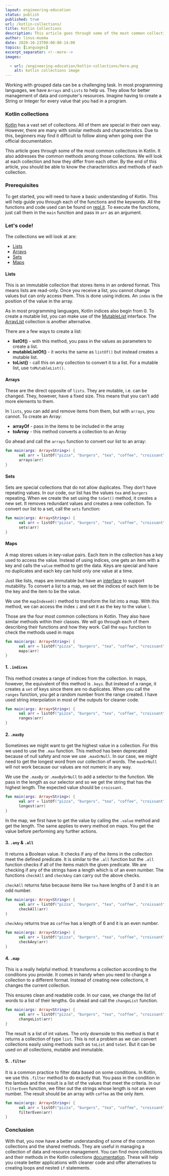 ```yaml
---
layout: engineering-education
status: publish
published: true
url: /kotlin-collections/
title: Kotlin Collections
description: This article goes through some of the most common collections in Kotlin and addresses the common methods among those collections.
author: linus-muema
date: 2020-10-23T00:00:00-14:00
topics: [Languages]
excerpt_separator: <!--more-->
images:

  - url: /engineering-education/kotlin-collections/hero.png
    alt: kotlin collections image
---
```

Working with grouped data can be a challenging task. In most programming languages, we have `Arrays` and `Lists` to help us. They allow for better management of data and computer's resources. Imagine having to create a String or Integer for every value that you had in a program.
<!--more-->
### Kotlin collections
[Kotlin](https://kotlinlang.org/) has a vast set of collections. All of them are special in their own way. However, there are many with similar methods and characteristics. Due to this, beginners may find it difficult to follow along when going over the official documentation.

This article goes through some of the most common collections in Kotlin. It also addresses the common methods among those collections. We will look at each collection and how they differ from each other. By the end of this article, you should be able to know the characteristics and methods of each collection.

### Prerequisites
To get started, you will need to have a basic understanding of Kotlin. This will help guide you through each of the functions and the keywords. All the functions and code used can be found on [repl.it](https://repl.it/@Linusmuema/Collections). To execute the functions, just call them in the `main` function and pass in `arr` as an argument.

### Let's code!
The collections we will look at are:
- [Lists](#Lists)
- [Arrays](#Arrays)
- [Sets](#Sets)
- [Maps](#Maps)

#### Lists
This is an immutable collection that stores items in an ordered format. This means lists are read-only. Once you receive a list, you cannot change values but can only access them. This is done using indices. An `index` is the position of the value in the array.

As in most programming languages, Kotlin indices also begin from 0. To create a mutable list, you can make use of the [MutableList](https://kotlinlang.org/api/latest/jvm/stdlib/kotlin.collections/-mutable-list/index.html#kotlin.collections.MutableList) interface. The [ArrayList](https://kotlinlang.org/api/latest/jvm/stdlib/kotlin.collections/-array-list/) collection is another alternative.

There are a few ways to create a list:

  - **listOf()** - with this method, you pass in the values as parameters to create a list.
  - **mutableListOf()** - it works the same as `listOf()` but instead creates a mutable list.
  - **toList()** - call this on any collection to convert it to a list. For a mutable list, use `toMutableList()`.

#### Arrays
These are the direct opposite of `lists`. They are mutable, i.e. can be changed. They, however, have a fixed size. This means that you can't add more elements to them.

In `lists`, you can add and remove items from them, but with `arrays`, you cannot. To create an Array:

  - **arrayOf** - pass in the items to be included in the array
  - **toArray** - this method converts a collection to an Array

Go ahead and call the `arrays` function to convert our list to an array:

```kotlin
fun main(args: Array<String>) {
      val arr = listOf("pizza", "burgers", "tea", "coffee", "croissant", "bread", "tea", "burgers")
      arrays(arr)
}
```

#### Sets
Sets are special collections that do not allow duplicates. They don't have repeating values. In our code, our list has the values `tea` and `burgers` repeating. When we create the set using the `toSet()` method, it creates a new set. It removes redundant values and creates a new collection. To convert our list to a set, call the `sets` function:

```kotlin
fun main(args: Array<String>) {
      val arr = listOf("pizza", "burgers", "tea", "coffee", "croissant", "bread", "tea", "burgers")
      sets(arr)
}
```

#### Maps
A map stores values in key-value pairs. Each item in the collection has a key used to access the value. Instead of using indices, one gets an item with a key and calls the `value` method to get the data. Keys are special and have no duplicates and each key can hold only one value at a time.

Just like lists, maps are immutable but have an [interface](https://kotlinlang.org/api/latest/jvm/stdlib/kotlin.collections/-mutable-map/#kotlin.collections.MutableMap) to support mutability. To convert a list to a map, we set the indices of each item to be the key and the item to be the value.

We use the `mapIndexed()` method to transform the list into a map. With this method, we can access the index `i` and set it as the key to the value `l`.

Those are the four most common collections in Kotlin. They also have similar methods within their classes. We will go through each of them describing their functions and how they work. Call the `maps` function to check the methods used in maps

```kotlin
fun main(args: Array<String>) {
      val arr = listOf("pizza", "burgers", "tea", "coffee", "croissant", "bread", "tea", "burgers")
      maps(arr)
}
```

#### 1. `.indices`
This method creates a range of indices from the collection. In maps, however, the equivalent of this method is `.keys`. But instead of a range, it creates a `set` of keys since there are no duplicates. When you call the `ranges` function, you get a random number from the range created. I have used string interpolation in most of the outputs for cleaner code.

```kotlin
fun main(args: Array<String>) {
      val arr = listOf("pizza", "burgers", "tea", "coffee", "croissant", "bread", "tea", "burgers")
      ranges(arr)
}
```

#### 2. `.maxBy`
Sometimes we might want to get the highest value in a collection. For this we used to use the `.max` function. This method has been deprecated because of null safety and now we use `.maxOrNull`. In our case, we might need to get the longest word from our collection of words. The `maxOrNull` will not work because our values are not numeric in any way.

We use the `.maxBy` or `.maxByOrNull` to add a selector to the function. We pass in the length as our selector and so we get the string that has the highest length. The expected value should be `croissant`.

```kotlin
fun main(args: Array<String>) {
      val arr = listOf("pizza", "burgers", "tea", "coffee", "croissant", "bread", "tea", "burgers")
      longest(arr)
}
```

In the map, we first have to get the value by calling the `.value` method and get the length. The same applies to every method on maps. You get the value before performing any further actions.

#### 3. `.any` & `.all`
It returns a Boolean value. It checks if any of the items in the collection meet the defined predicate. It is similar to the `.all` function but the `.all` function checks if all of the items match the given predicate. We are checking if any of the strings have a length which is of an even number. The functions `checkAll` and `checkAny` can carry out the above checks.

`checkAll` returns false because items like `tea` have lengths of 3 and it is an odd number.

```kotlin
fun main(args: Array<String>) {
      val arr = listOf("pizza", "burgers", "tea", "coffee", "croissant", "bread", "tea", "burgers")
      checkAll(arr)
}
```

 `checkAny` returns true as `coffee` has a length of 6 and it is an even number.

```kotlin
fun main(args: Array<String>) {
      val arr = listOf("pizza", "burgers", "tea", "coffee", "croissant", "bread", "tea", "burgers")
      checkAny(arr)
}
```

#### 4. `.map`
This is a really helpful method. It transforms a collection according to the conditions you provide. It comes in handy when you need to change a collection to a different format. Instead of creating new collections, it changes the current collection.

This ensures clean and readable code. In our case, we change the list of words to a list of their lengths. Go ahead and call the `changeList` function.

```kotlin
fun main(args: Array<String>) {
      val arr = listOf("pizza", "burgers", "tea", "coffee", "croissant", "bread", "tea", "burgers")
      changeList(arr)
}
```

 The result is a list of int values. The only downside to this method is that it returns a collection of type `list`. This is not a problem as we can convert collections easily using methods such as `toList` and `toSet`. But it can be used on all collections, mutable and immutable.

#### 5. `.filter`
It is a common practice to filter data based on some conditions. In Kotlin, we use this `.filter` method to do exactly that. You pass in the condition in the lambda and the result is a list of the values that meet the criteria. In our `filterEven` function, we filter out the strings whose length is not an even number. The result should be an array with `coffee` as the only item.

```kotlin
fun main(args: Array<String>) {
      val arr = listOf("pizza", "burgers", "tea", "coffee", "croissant", "bread", "tea", "burgers")
      filterEven(arr)
}
```

### Conclusion
With that, you now have a better understanding of some of the common collections and the shared methods. They are useful in managing a collection of data and resource management. You can find more collections and their methods in the Kotlin collections [documentation](https://kotlinlang.org/api/latest/jvm/stdlib/kotlin.collections/). These will help you create better applications with cleaner code and offer alternatives to creating loops and nested `if` statements.
